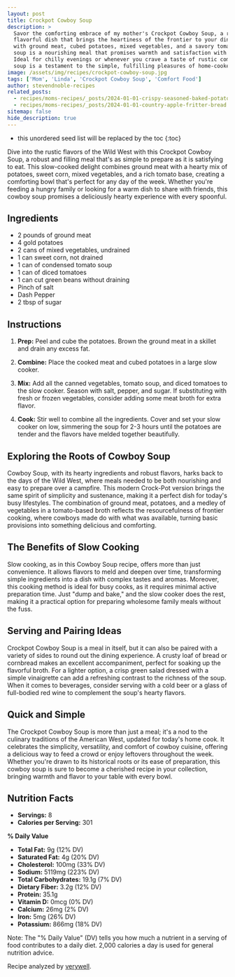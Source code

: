 ```yaml
---
layout: post
title: Crockpot Cowboy Soup
description: >
  Savor the comforting embrace of my mother's Crockpot Cowboy Soup, a robust and
  flavorful dish that brings the heartiness of the frontier to your dinner table. Packed
  with ground meat, cubed potatoes, mixed vegetables, and a savory tomato broth, this
  soup is a nourishing meal that promises warmth and satisfaction with every spoonful.
  Ideal for chilly evenings or whenever you crave a taste of rustic comfort, this cowboy
  soup is a testament to the simple, fulfilling pleasures of home-cooked meals.
image: /assets/img/recipes/crockpot-cowboy-soup.jpg
tags: ['Mom', 'Linda', 'Crockpot Cowboy Soup', 'Comfort Food']
author: stevendnoble-recipes
related_posts:
  - recipes/moms-recipes/_posts/2024-01-01-crispy-seasoned-baked-potato-rounds.md
  - recipes/moms-recipes/_posts/2024-01-01-country-apple-fritter-bread.md
sitemap: false
hide_description: true
---
```


* this unordered seed list will be replaced by the toc
{:toc}

Dive into the rustic flavors of the Wild West with this Crockpot Cowboy Soup, a robust and filling meal that's as simple to prepare as it is satisfying to eat. This slow-cooked delight combines ground meat with a hearty mix of potatoes, sweet corn, mixed vegetables, and a rich tomato base, creating a comforting bowl that's perfect for any day of the week. Whether you're feeding a hungry family or looking for a warm dish to share with friends, this cowboy soup promises a deliciously hearty experience with every spoonful.

## Ingredients

* 2 pounds of ground meat
* 4 gold potatoes
* 2 cans of mixed vegetables, undrained
* 1 can sweet corn, not drained
* 1 can of condensed tomato soup
* 1 can of diced tomatoes
* 1 can cut green beans without draining
* Pinch of salt
* Dash Pepper
* 2 tbsp of sugar

## Instructions

1. **Prep:** Peel and cube the potatoes. Brown the ground meat in a skillet and drain any excess fat.

2. **Combine:** Place the cooked meat and cubed potatoes in a large slow cooker.

3. **Mix:** Add all the canned vegetables, tomato soup, and diced tomatoes to the slow cooker. Season with salt, pepper, and sugar. If substituting with fresh or frozen vegetables, consider adding some meat broth for extra flavor.

4. **Cook:** Stir well to combine all the ingredients. Cover and set your slow cooker on low, simmering the soup for 2-3 hours until the potatoes are tender and the flavors have melded together beautifully.

## Exploring the Roots of Cowboy Soup

Cowboy Soup, with its hearty ingredients and robust flavors, harks back to the days of the Wild West, where meals needed to be both nourishing and easy to prepare over a campfire. This modern Crock-Pot version brings the same spirit of simplicity and sustenance, making it a perfect dish for today's busy lifestyles. The combination of ground meat, potatoes, and a medley of vegetables in a tomato-based broth reflects the resourcefulness of frontier cooking, where cowboys made do with what was available, turning basic provisions into something delicious and comforting.

## The Benefits of Slow Cooking

Slow cooking, as in this Cowboy Soup recipe, offers more than just convenience. It allows flavors to meld and deepen over time, transforming simple ingredients into a dish with complex tastes and aromas. Moreover, this cooking method is ideal for busy cooks, as it requires minimal active preparation time. Just "dump and bake," and the slow cooker does the rest, making it a practical option for preparing wholesome family meals without the fuss.

## Serving and Pairing Ideas

Crockpot Cowboy Soup is a meal in itself, but it can also be paired with a variety of sides to round out the dining experience. A crusty loaf of bread or cornbread makes an excellent accompaniment, perfect for soaking up the flavorful broth. For a lighter option, a crisp green salad dressed with a simple vinaigrette can add a refreshing contrast to the richness of the soup. When it comes to beverages, consider serving with a cold beer or a glass of full-bodied red wine to complement the soup's hearty flavors.

## Quick and Simple

The Crockpot Cowboy Soup is more than just a meal; it's a nod to the culinary traditions of the American West, updated for today's home cook. It celebrates the simplicity, versatility, and comfort of cowboy cuisine, offering a delicious way to feed a crowd or enjoy leftovers throughout the week. Whether you're drawn to its historical roots or its ease of preparation, this cowboy soup is sure to become a cherished recipe in your collection, bringing warmth and flavor to your table with every bowl.

## Nutrition Facts

* **Servings:** 8
* **Calories per Serving:** 301

**% Daily Value**

* **Total Fat:** 9g (12% DV)
* **Saturated Fat:** 4g (20% DV)
* **Cholesterol:** 100mg (33% DV)
* **Sodium:** 5119mg (223% DV)
* **Total Carbohydrates:** 19.1g (7% DV)
* **Dietary Fiber:** 3.2g (12% DV)
* **Protein:** 35.1g
* **Vitamin D:** 0mcg (0% DV)
* **Calcium:** 26mg (2% DV)
* **Iron:** 5mg (26% DV)
* **Potassium:** 866mg (18% DV)

Note: The "% Daily Value" (DV) tells you how much a nutrient in a serving of food contributes to a daily diet. 2,000 calories a day is used for general nutrition advice.

Recipe analyzed by <a href="https://www.verywellfit.com/recipe-nutrition-analyzer-4157076" target="_blank">verywell</a>.

<script type="application/ld+json">
{
  "@context": "http://schema.org",
  "@type": "Recipe",
  "name": "Crockpot Cowboy Soup",
  "image": "crockpot-cowboy-soup.jpg",
  "author": {
    "@type": "Person",
    "name": "Steven D Noble"
  },
  "description": "A robust and filling meal combining ground meat, potatoes, sweet corn, mixed vegetables, and a rich tomato base, perfect for a hearty experience.",
  "prepTime": "PT20M",
  "cookTime": "PT3H",
  "totalTime": "PT3H20M",
  "recipeYield": "8 servings",
  "recipeCategory": "Main Course",
  "recipeCuisine": "American",
  "recipeIngredient": [
    "2 pounds of ground meat",
    "4 gold potatoes",
    "2 cans of mixed vegetables, undrained",
    "1 can sweet corn, not drained",
    "1 can of condensed tomato soup",
    "1 can of diced tomatoes",
    "1 can cut green beans without draining",
    "Pinch of salt",
    "Dash Pepper",
    "2 tbsp of sugar"
  ],
  "recipeInstructions": [
    {
      "@type": "HowToStep",
      "text": "Peel and cube potatoes; brown and drain ground meat."
    },
    {
      "@type": "HowToStep",
      "text": "Place meat and potatoes in a slow cooker; add canned vegetables, tomato soup, and diced tomatoes. Season with salt, pepper, and sugar."
    },
    {
      "@type": "HowToStep",
      "text": "Cook on low for 2-3 hours until flavors meld and potatoes are tender."
    }
  ],
  "nutrition": {
    "@type": "NutritionInformation",
    "calories": "301",
    "fatContent": "9g",
    "saturatedFatContent": "4g",
    "cholesterolContent": "100mg",
    "sodiumContent": "5119mg",
    "carbohydrateContent": "19.1g",
    "fiberContent": "3.2g",
    "sugarContent": "6g",
    "proteinContent": "35.1g"
  }
}
</script>
